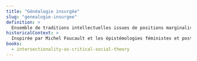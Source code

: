 ```yaml
---
title: "Généalogie insurgée"
slug: "genealogie-insurgee"
definition: >
  Ensemble de traditions intellectuelles issues de positions marginalisées, élaborées pour contester les fondements du savoir dominant.
historicalContext: >
  Inspirée par Michel Foucault et les épistémologies féministes et postcoloniales. Réactivée dans les études critiques pour valoriser les filiations alternatives aux canons académiques.
books:
  - intersectionality-as-critical-social-theory
---
```

